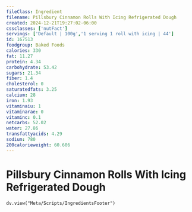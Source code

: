 ```yaml
---
fileClass: Ingredient
filename: Pillsbury Cinnamon Rolls With Icing Refrigerated Dough
created: 2024-12-21T19:27:02-06:00
cssclasses: ['nutFact']
servings: ['Default | 100g','1 serving 1 roll with icing | 44']
id: 167513
foodgroup: Baked Foods
calories: 330
fat: 11.27
protein: 4.34
carbohydrate: 53.42
sugars: 21.34
fiber: 1.4
cholesterol: 0
saturatedfats: 3.25
calcium: 28
iron: 1.93
vitaminaiu: 1
vitaminarae: 0
vitaminc: 0.1
netcarbs: 52.02
water: 27.86
transfattyacids: 4.29
sodium: 780
200calorieweight: 60.606
---
```


# Pillsbury Cinnamon Rolls With Icing Refrigerated Dough

```dataviewjs
dv.view("Meta/Scripts/IngredientsFooter")
```